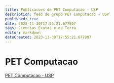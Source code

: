 ```yaml
---
title: Publicacoes de PET Computacao - USP
description: feed do grupo PET Computacao - USP
published: true
date: 2023-11-30T17:55:21.677807
tags: Ciencias Exatas e da Terra
editor: markdown
dateCreated: 2023-11-30T17:55:21.677807
---
```


# PET Computacao
[PET Computacao - USP](/grupo/245PETComputacaoUSP.md)